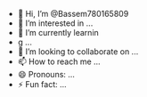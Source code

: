 - 👋 Hi, I’m @Bassem780165809
- 👀 I’m interested in ...
- 🌱 I’m currently learnin
- g ...
- 💞️ I’m looking to collaborate on ...
- 📫 How to reach me ...
- 😄 Pronouns: ...
- ⚡ Fun fact: ...

<!---
Bassem780165809/Bassem780165809 is a ✨ special ✨ repository because its `README.md` (this file) appears on your GitHub profile.
You can click the Preview link to take a look at your changes.
--->
